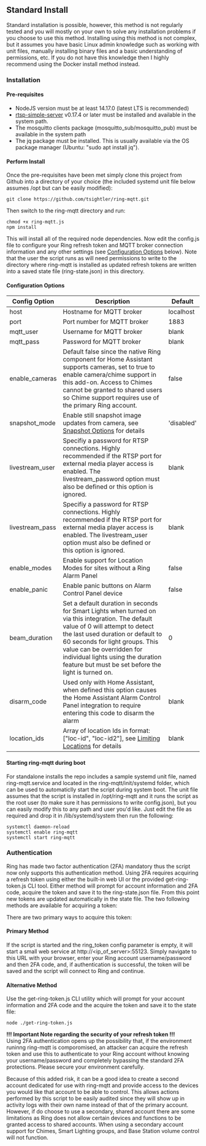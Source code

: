 ## Standard Install 
Standard installation is possible, however, this method is not regularly tested and you will mostly on your own to solve any installation problems if you choose to use this method.  Installing using this method is not complex, but it assumes you have basic Linux admin knowledge such as working with unit files, manually installing binary files and a basic understanding of permissions, etc.  If you do not have this knowledge then I highly recommend using the Docker install method instead.

### Installation
#### Pre-requisites
- NodeJS version must be at least 14.17.0 (latest LTS is recommended)
- [rtsp-simple-server](https://github.com/aler9/rtsp-simple-server) v0.17.4 or later must be installed and available in the system path.
- The mosquitto clients package (mosquitto_sub/mosquitto_pub) must be available in the system path
- The jq package must be installed.  This is usually available via the OS package manager (Ubuntu: "sudo apt install jq").

#### Perform Install
Once the pre-requisites have been met simply clone this project from Github into a directory of your choice (the included systemd unit file below assumes /opt but can be easily modified):

`git clone https://github.com/tsightler/ring-mqtt.git`

Then switch to the ring-mqtt directory and run:

```
chmod +x ring-mqtt.js
npm install
```

This will install all of the required node dependencies.  Now edit the config.js file to configure your Ring refresh token and MQTT broker connection information and any other settings (see [Configuration Options](#configuration-options) below).  Note that the user the script runs as will need permissions to write to the directory where ring-mqtt is installed as updated refresh tokens are written into a saved state file (ring-state.json) in this directory.

#### Configuration Options
| Config Option | Description | Default |
| --- | --- | --- |
| host | Hostname for MQTT broker | localhost |
| port | Port number for MQTT broker | 1883 |
| mqtt_user | Username for MQTT broker | blank |
| mqtt_pass | Password for MQTT broker | blank |
| enable_cameras | Default false since the native Ring component for Home Assistant supports cameras, set to true to enable camera/chime support in this add-on.  Access to Chimes cannot be granted to shared users so Chime support requires use of the primary Ring account. | false |
| snapshot_mode | Enable still snapshot image updates from camera, see [Snapshot Options](#snapshot-options) for details | 'disabled' |
| livestream_user | Specifiy a password for RTSP connections.  Highly recommended if the RTSP port for external media player access is enabled.  The livestream_password option must also be defined or this option is ignored. | blank |
| livestream_pass | Specifiy a password for RTSP connections.  Highly recommended if the RTSP port for external media player access is enabled.  The livestream_user option must also be defined or this option is ignored. | blank |
| enable_modes | Enable support for Location Modes for sites without a Ring Alarm Panel | false |
| enable_panic | Enable panic buttons on Alarm Control Panel device | false |
| beam_duration | Set a default duration in seconds for Smart Lights when turned on via this integration.  The default value of 0 will attempt to detect the last used duration or default to 60 seconds for light groups.  This value can be overridden for individual lights using the duration feature but must be set before the light is turned on. | 0 |
| disarm_code | Used only with Home Assistant, when defined this option causes the Home Assistant Alarm Control Panel integration to require entering this code to disarm the alarm | blank |
| location_ids | Array of location Ids in format: ["loc-id", "loc-id2"], see [Limiting Locations](#limiting-locations) for details | blank |

#### Starting ring-mqtt during boot
For standalone installs the repo includes a sample systemd unit file, named ring-mqtt.service and located in the ring-mqtt/init/systemd folder, which can be used to automaticlly start the script during system boot.  The unit file assumes that the script is installed in /opt/ring-mqtt and it runs the script as the root user (to make sure it has permissions to write config.json), but you can easily modify this to any path and user you'd like.  Just edit the file as required and drop it in /lib/systemd/system then run the following:

```
systemctl daemon-reload
systemctl enable ring-mqtt
systemctl start ring-mqtt
```

### Authentication
Ring has made two factor authentication (2FA) mandatory thus the script now only supports this authentication method.  Using 2FA requires acquiring a refresh token using either the built-in web UI or the provided get-ring-token.js CLI tool.  Either method will prompt for account information and 2FA code, acquire the token and save it to the ring-state.json file.  From this point new tokens are updated automatically in the state file.  The two following methods are available for acquiring a token:

There are two primary ways to acquire this token:

#### Primary Method  
If the script is started and the ring_token config parameter is empty, it will start a small web service at http://<ip_of_server>:55123.  Simply navigate to this URL with your browser, enter your Ring account username/password and then 2FA code, and, if authentication is successful, the token will be saved and the script will connect to Ring and continue.

#### Alternative Method
Use the get-ring-token.js CLI utility which will prompt for your account information and 2FA code and the acquire the token and save it to the state file:
```
node ./get-ring-token.js
```

**!!! Important Note regarding the security of your refresh token !!!**  
Using 2FA authentication opens up the possibility that, if the environment runinng ring-mqtt is comporomised, an attacker can acquire the refresh token and use this to authenticate to your Ring account without knowing your username/password and completely bypassing the standard 2FA protections.  Please secure your environment carefully.

Because of this added risk, it can be a good idea to create a second account dedicated for use with ring-mqtt and provide access to the devices you would like that account to be able to control.  This allows actions performed by this script to be easily audited since they will show up in activity logs with their own name instead of that of the primary account.  However, if do choose to use a secondary, shared account there are some limitations as Ring does not allow certain devices and functions to be granted access to shared accounts.  When using a secondary account support for Chimes, Smart Lighting groups, and Base Station volume control will not function.
